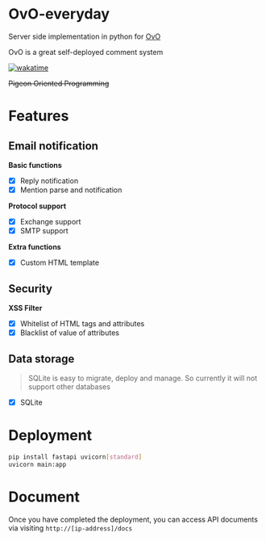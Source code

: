 # OvO-everyday

Server side implementation in python for [OvO](https://github.com/ovojs/OvO)

OvO is a great self-deployed comment system

[![wakatime](https://wakatime.com/badge/github/HoshinoSuzumi/OvO-everyday.svg)](https://wakatime.com/badge/github/HoshinoSuzumi/OvO-everyday)

~~Pigeon Oriented Programming~~

# Features

## Email notification

**Basic functions**

- [x] Reply notification
- [x] Mention parse and notification

**Protocol support**

- [x] Exchange support
- [x] SMTP support

**Extra functions**

- [x] Custom HTML template

## Security

**XSS Filter**

- [x] Whitelist of HTML tags and attributes
- [x] Blacklist of value of attributes

## Data storage

> SQLite is easy to migrate, deploy and manage. So currently it will not support other databases

- [x] SQLite

# Deployment

```bash
pip install fastapi uvicorn[standard]
uvicorn main:app
```

# Document

Once you have completed the deployment, you can access API documents via visiting `http://[ip-address]/docs`
